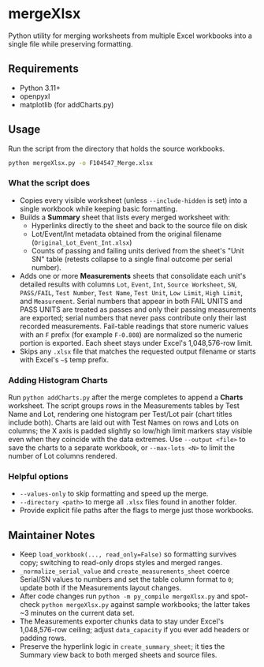 # mergeXlsx

Python utility for merging worksheets from multiple Excel workbooks into a single file while preserving formatting.

## Requirements
- Python 3.11+
- openpyxl
- matplotlib (for addCharts.py)

## Usage
Run the script from the directory that holds the source workbooks.

```bash
python mergeXlsx.py -o F104547_Merge.xlsx
```

### What the script does
- Copies every visible worksheet (unless `--include-hidden` is set) into a single workbook while keeping basic formatting.
- Builds a **Summary** sheet that lists every merged worksheet with:
  - Hyperlinks directly to the sheet and back to the source file on disk
  - Lot/Event/Int metadata obtained from the original filename (`Original_Lot_Event_Int.xlsx`)
  - Counts of passing and failing units derived from the sheet's "Unit SN" table (retests collapse to a single final outcome per serial number).
- Adds one or more **Measurements** sheets that consolidate each unit's detailed results with columns `Lot`, `Event`, `Int`, `Source Worksheet`, `SN`, `PASS/FAIL`, `Test Number`, `Test Name`, `Test Unit`, `Low Limit`, `High Limit`, and `Measurement`. Serial numbers that appear in both FAIL UNITS and PASS UNITS are treated as passes and only their passing measurements are exported; serial numbers that never pass contribute only their last recorded measurements. Fail-table readings that store numeric values with an `F` prefix (for example `F-0.808`) are normalized so the numeric portion is exported. Each sheet stays under Excel's 1,048,576-row limit.
- Skips any `.xlsx` file that matches the requested output filename or starts with Excel's `~$` temp prefix.

### Adding Histogram Charts
Run `python addCharts.py` after the merge completes to append a **Charts** worksheet. The script groups rows in the Measurements tables by Test Name and Lot, rendering one histogram per Test/Lot pair (chart titles include both). Charts are laid out with Test Names on rows and Lots on columns; the X axis is padded slightly so low/high limit markers stay visible even when they coincide with the data extremes. Use `--output <file>` to save the charts to a separate workbook, or `--max-lots <N>` to limit the number of Lot columns rendered.

### Helpful options
- `--values-only` to skip formatting and speed up the merge.
- `--directory <path>` to merge all `.xlsx` files found in another folder.
- Provide explicit file paths after the flags to merge just those workbooks.

## Maintainer Notes
- Keep `load_workbook(..., read_only=False)` so formatting survives copy; switching to read-only drops styles and merged ranges.
- `_normalize_serial_value` and `create_measurements_sheet` coerce Serial/SN values to numbers and set the table column format to `0`; update both if the Measurements layout changes.
- After code changes run `python -m py_compile mergeXlsx.py` and spot-check `python mergeXlsx.py` against sample workbooks; the latter takes ~3 minutes on the current data set.
- The Measurements exporter chunks data to stay under Excel's 1,048,576-row ceiling; adjust `data_capacity` if you ever add headers or padding rows.
- Preserve the hyperlink logic in `create_summary_sheet`; it ties the Summary view back to both merged sheets and source files.
